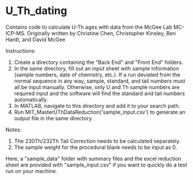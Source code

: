 # U_Th_dating
Contains code to calculate U-Th ages with data from the McGee Lab MC-ICP-MS. 
Originally written by Christine Chen, Christopher Kinsley, Ben Hardt, and David McGee


Instructions:
1. Create a directory containing the "Back End" and "Front End" folders.
2. In the same directory, fill out an input sheet with sample information (sample numbers, date of chemistry, etc.). If a run deviated from the normal sequence in any way, sample, standard, and tail numbers must all be input manually. Otherwise, only U and Th sample numbers are required input and the software will find the standard and tail numbers automatically. 
3. In MATLAB, navigate to this directory and add it to your search path. 
4. Run MIT_MasterUThDataReduction('sample_input.csv') to generate an output file in the same directory.

Notes:
1. The 230Th/232Th Tail Correction needs to be calculated separately.
2. The sample weight for the procedural blank needs to be input as 0.


Here, a "sample_data" folder with summary files and the excel reduction sheet are provided with "sample_input.csv" if you want to quickly do a test run on your machine.